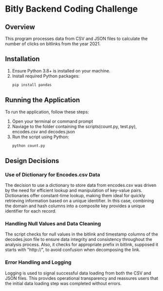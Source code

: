 # Bitly Backend Coding Challenge

## Overview
This program processes data from CSV and JSON files to calculate the number of clicks on bitlinks from the year 2021.

## Installation
1. Ensure Python 3.8+ is installed on your machine.
2. Install required Python packages:
   ```bash
   pip install pandas

## Running the Application
To run the application, follow these steps:
1. Open your terminal or command prompt
2. Naviage to the folder containing the scripts(count.py, test.py), encodes.csv and decodes.json
3. Run the script using Python:
    ```bash
    python count.py

## Design Decisions
### Use of Dictionary for Encodes.csv Data
The decision to use a dictionary to store data from encodes.csv was driven by the need for efficient lookup and manipulation of key-value pairs. Dictionaries offer constant-time lookup, making them ideal for quickly retrieving information based on a unique identifier. In this case, combining the domain and hash columns into a composite key provides a unique identifier for each record.
### Handling Null Values and Data Cleaning
The script checks for null values in the bitlink and timestamp columns of the decodes.json file to ensure data integrity and consistency throughout the analysis process.
Also, it checks for appropriate prefix in bitlink, supposed it starts with "http://", to avoid confusion when decomposing the link.
### Error Handling and Logging
Logging is used to signal successful data loading from both the CSV and JSON files. This provides operational transparency and reassures users that the initial data loading step was completed without errors.